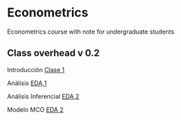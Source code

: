 # Econometrics
Econometrics course with note for undergraduate students

## Class overhead v 0.2

Introducción [Clase 1](https://keynes37.github.io/Econometrics/Class/Class00/Class00.html#1)

Análisis [EDA 1](https://keynes37.github.io/Econometrics/Class/Class01/Class01.html#1)

Análisis Inferencial [EDA 2](https://keynes37.github.io/Econometrics/Class/Class02/Class02.html#1)

Modelo MCO [EDA 2](https://keynes37.github.io/Econometrics/Class/Class03/Class03.html#1)
